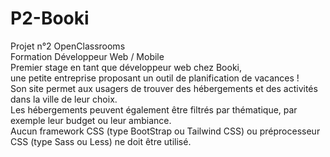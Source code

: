 # P2-Booki
Projet n°2 OpenClassrooms</br>
Formation Développeur Web / Mobile</br>
Premier stage en tant que développeur web chez Booki, </br>
une petite entreprise proposant un outil de planification de vacances ! </br>
Son site permet aux usagers de trouver des hébergements et des activités dans la ville de leur choix. </br>
Les hébergements peuvent également être filtrés par thématique, par exemple leur budget ou leur ambiance.</br>
Aucun framework CSS (type BootStrap ou Tailwind CSS) ou
préprocesseur CSS (type Sass ou Less) ne doit être utilisé.
